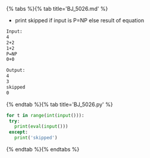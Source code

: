 {% tabs %}{% tab title='BJ_5026.md' %}

* print skipped if input is P=NP else result of equation

```txt
Input:
4
2+2
1+2
P=NP
0+0

Output:
4
3
skipped
0
```

{% endtab %}{% tab title='BJ_5026.py' %}

```py
for t in range(int(input())):
 try:
   print(eval(input()))
 except:
   print('skipped')
```

{% endtab %}{% endtabs %}
